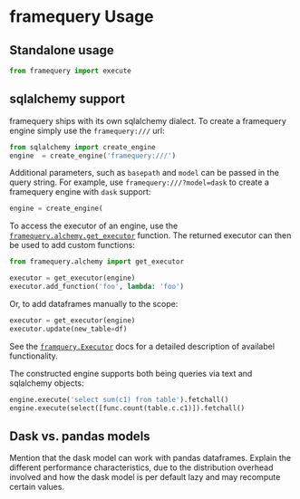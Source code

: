 # framequery Usage

## Standalone usage

```python
from framequery import execute
```

## sqlalchemy support

framequery ships with its own sqlalchemy dialect. To create a framequery engine
simply use the `framequery:///` url:
 
```python
from sqlalchemy import create_engine
engine  = create_engine('framequery:///')
```
 
Additional parameters, such as `basepath` and `model` can be passed in the 
query string. For example, use  `framequery:///?model=dask` to create a 
framequery engine with `dask` support:

```python
engine = create_engine(
```

To access the executor of an engine, use the 
[`framequery.alchemy.get_executor`](API.md#framequeryalchemyget_executor) 
function. The returned executor can then be used to add custom functions:

```python
from framequery.alchemy import get_executor

executor = get_executor(engine)
executor.add_function('foo', lambda: 'foo')
```

Or, to add dataframes manually to the scope:

```python
executor = get_executor(engine)
executor.update(new_table=df)
```

See the [`framquery.Executor`](API.md#framequeryexecutor) docs for a detailed
description of availabel functionality.

The constructed engine supports both being queries via text and sqlalchemy
objects: 

```python
engine.execute('select sum(c1) from table').fetchall()
engine.execute(select([func.count(table.c.c1)]).fetchall()
```

## Dask vs. pandas models

Mention that the dask model can work with pandas dataframes. Explain the 
different performance characteristics, due to the distribution overhead 
involved and how the dask model is per default lazy and may recompute certain
values.

